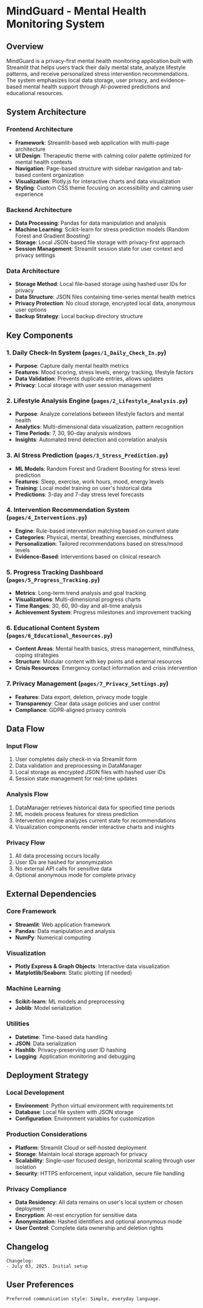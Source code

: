 # MindGuard - Mental Health Monitoring System

## Overview

MindGuard is a privacy-first mental health monitoring application built with Streamlit that helps users track their daily mental state, analyze lifestyle patterns, and receive personalized stress intervention recommendations. The system emphasizes local data storage, user privacy, and evidence-based mental health support through AI-powered predictions and educational resources.

## System Architecture

### Frontend Architecture
- **Framework**: Streamlit-based web application with multi-page architecture
- **UI Design**: Therapeutic theme with calming color palette optimized for mental health contexts
- **Navigation**: Page-based structure with sidebar navigation and tab-based content organization
- **Visualization**: Plotly.js for interactive charts and data visualization
- **Styling**: Custom CSS theme focusing on accessibility and calming user experience

### Backend Architecture
- **Data Processing**: Pandas for data manipulation and analysis
- **Machine Learning**: Scikit-learn for stress prediction models (Random Forest and Gradient Boosting)
- **Storage**: Local JSON-based file storage with privacy-first approach
- **Session Management**: Streamlit session state for user context and privacy settings

### Data Architecture
- **Storage Method**: Local file-based storage using hashed user IDs for privacy
- **Data Structure**: JSON files containing time-series mental health metrics
- **Privacy Protection**: No cloud storage, encrypted local data, anonymous user options
- **Backup Strategy**: Local backup directory structure

## Key Components

### 1. Daily Check-In System (`pages/1_Daily_Check_In.py`)
- **Purpose**: Capture daily mental health metrics
- **Features**: Mood scoring, stress levels, energy tracking, lifestyle factors
- **Data Validation**: Prevents duplicate entries, allows updates
- **Privacy**: Local storage with user session management

### 2. Lifestyle Analysis Engine (`pages/2_Lifestyle_Analysis.py`)
- **Purpose**: Analyze correlations between lifestyle factors and mental health
- **Analytics**: Multi-dimensional data visualization, pattern recognition
- **Time Periods**: 7, 30, 90-day analysis windows
- **Insights**: Automated trend detection and correlation analysis

### 3. AI Stress Prediction (`pages/3_Stress_Prediction.py`)
- **ML Models**: Random Forest and Gradient Boosting for stress level prediction
- **Features**: Sleep, exercise, work hours, mood, energy levels
- **Training**: Local model training on user's historical data
- **Predictions**: 3-day and 7-day stress level forecasts

### 4. Intervention Recommendation System (`pages/4_Interventions.py`)
- **Engine**: Rule-based intervention matching based on current state
- **Categories**: Physical, mental, breathing exercises, mindfulness
- **Personalization**: Tailored recommendations based on stress/mood levels
- **Evidence-Based**: Interventions based on clinical research

### 5. Progress Tracking Dashboard (`pages/5_Progress_Tracking.py`)
- **Metrics**: Long-term trend analysis and goal tracking
- **Visualizations**: Multi-dimensional progress charts
- **Time Ranges**: 30, 60, 90-day and all-time analysis
- **Achievement System**: Progress milestones and improvement tracking

### 6. Educational Content System (`pages/6_Educational_Resources.py`)
- **Content Areas**: Mental health basics, stress management, mindfulness, coping strategies
- **Structure**: Modular content with key points and external resources
- **Crisis Resources**: Emergency contact information and crisis intervention

### 7. Privacy Management (`pages/7_Privacy_Settings.py`)
- **Features**: Data export, deletion, privacy mode toggle
- **Transparency**: Clear data usage policies and user control
- **Compliance**: GDPR-aligned privacy controls

## Data Flow

### Input Flow
1. User completes daily check-in via Streamlit form
2. Data validation and preprocessing in DataManager
3. Local storage as encrypted JSON files with hashed user IDs
4. Session state management for real-time updates

### Analysis Flow
1. DataManager retrieves historical data for specified time periods
2. ML models process features for stress prediction
3. Intervention engine analyzes current state for recommendations
4. Visualization components render interactive charts and insights

### Privacy Flow
1. All data processing occurs locally
2. User IDs are hashed for anonymization
3. No external API calls for sensitive data
4. Optional anonymous mode for complete privacy

## External Dependencies

### Core Framework
- **Streamlit**: Web application framework
- **Pandas**: Data manipulation and analysis
- **NumPy**: Numerical computing

### Visualization
- **Plotly Express & Graph Objects**: Interactive data visualization
- **Matplotlib/Seaborn**: Static plotting (if needed)

### Machine Learning
- **Scikit-learn**: ML models and preprocessing
- **Joblib**: Model serialization

### Utilities
- **Datetime**: Time-based data handling
- **JSON**: Data serialization
- **Hashlib**: Privacy-preserving user ID hashing
- **Logging**: Application monitoring and debugging

## Deployment Strategy

### Local Development
- **Environment**: Python virtual environment with requirements.txt
- **Database**: Local file system with JSON storage
- **Configuration**: Environment variables for customization

### Production Considerations
- **Platform**: Streamlit Cloud or self-hosted deployment
- **Storage**: Maintain local storage approach for privacy
- **Scalability**: Single-user focused design, horizontal scaling through user isolation
- **Security**: HTTPS enforcement, input validation, secure file handling

### Privacy Compliance
- **Data Residency**: All data remains on user's local system or chosen deployment
- **Encryption**: At-rest encryption for sensitive data
- **Anonymization**: Hashed identifiers and optional anonymous mode
- **User Control**: Complete data ownership and deletion rights

## Changelog

```
Changelog:
- July 03, 2025. Initial setup
```

## User Preferences

```
Preferred communication style: Simple, everyday language.
```